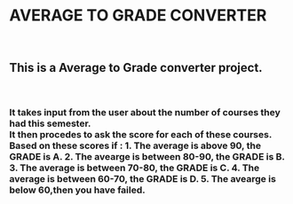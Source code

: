 <h1>AVERAGE TO GRADE CONVERTER</h1></br>
<h2>This is a Average to Grade converter project.</h2></br>
<h3>It takes input from the user about the number of courses they had this semester.</br>
It then procedes to ask the score for each of these courses.</br>
Based on these scores if :
1. The average is above 90, the GRADE is A.
2. The avearge is between 80-90, the GRADE is B.
3. The average is between 70-80, the GRADE is C.
4. The average is between 60-70, the GRADE is D.
5. The avearge is below 60,then you have failed.
</h3>